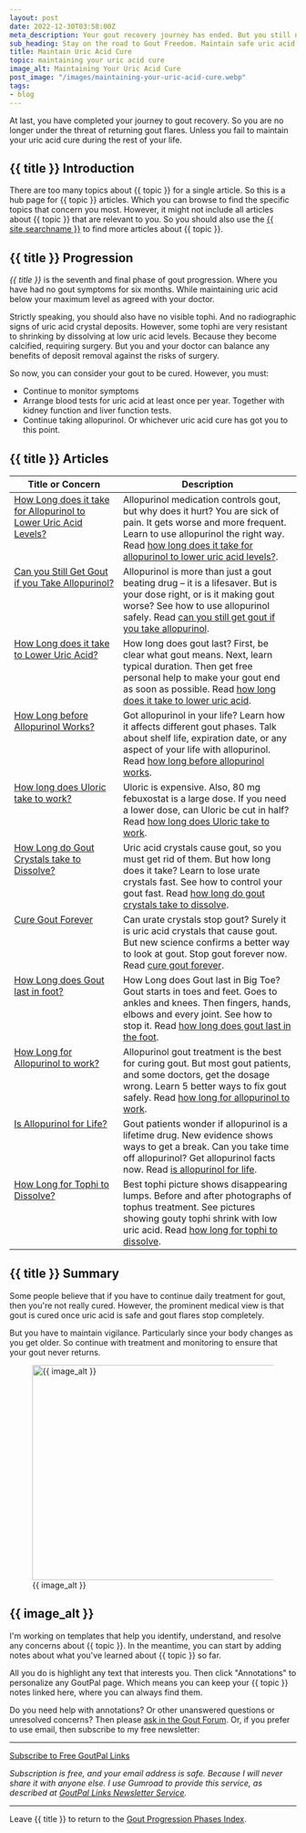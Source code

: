 ```yaml
---
layout: post
date: 2022-12-30T03:58:00Z
meta_description: Your gout recovery journey has ended. But you still need routine daily maintenance and annual tests. So stay on track to maintain your uric acid cure.
sub_heading: Stay on the road to Gout Freedom. Maintain safe uric acid levels.
title: Maintain Uric Acid Cure
topic: maintaining your uric acid cure
image_alt: Maintaining Your Uric Acid Cure
post_image: "/images/maintaining-your-uric-acid-cure.webp"
tags:
- blog
---
```

<p>At last, you have completed your journey to gout recovery. So you are no longer under the threat of returning gout flares. Unless you fail to maintain your uric acid cure during the rest of your life.</p>
<h2 id="intro">{{ title }} Introduction</h2>
<p>There are too many topics about {{ topic }} for a single article. So this is a hub page for {{ topic }} articles. Which you can browse to find the specific topics that concern you most. However, it might not include all articles about {{ topic }} that are relevant to you. So you should also use the <a href="{{ site.searchurl }}">{{ site.searchname }}</a> to find more articles about {{ topic }}.</p>
<h2 id="progress">{{ title }} Progression</h2>
<p><em>{{ title }}</em> is the seventh and final phase of gout progression. Where you have had no gout symptoms for six months. While maintaining uric acid below your maximum level as agreed with your doctor.</p>
<p>Strictly speaking, you should also have no visible tophi. And no radiographic signs of uric acid crystal deposits. However, some tophi are very resistant to shrinking by dissolving at low uric acid levels. Because they become calcified, requiring surgery. But you and your doctor can balance any benefits of deposit removal against the risks of surgery.</p>
<p>So now, you can consider your gout to be cured. However, you must:</p>
<ul>
<li>Continue to monitor symptoms</li>
<li>Arrange blood tests for uric acid at least once per year. Together with kidney function and liver function tests.</li>
<li>Continue taking allopurinol. Or whichever uric acid cure has got you to this point.</li>
</ul>
<h2 id="facts">{{ title }} Articles</h2>
<table style="width: 100%;" id="article-list">
    <thead>
        <tr>
            <th style="width: 38%;">Title or Concern</th>
            <th style="width: 62%;">Description</th>
        </tr>
    </thead>
    <tbody style="vertical-align:top;">
        <tr id="how">
            <td><a href="/972/allopurinol-medication-why-it-hurts-to-get-rid-of-gout/">How Long does it take for Allopurinol to Lower Uric Acid Levels?</a></td>
            <td>Allopurinol medication controls gout, but why does it hurt? You are sick of pain. It gets worse and more frequent. Learn to use allopurinol the right way. Read <a href="/972/allopurinol-medication-why-it-hurts-to-get-rid-of-gout/">how long does it take for allopurinol to lower uric acid levels?</a>.</td>
        </tr>
        <tr id="can">
            <td><a href="/gout-treatment/avoid-gout/allopurinol/">Can you Still Get Gout if you Take Allopurinol?</a></td>
            <td>Allopurinol is more than just a gout beating drug – it is a lifesaver. But is your dose right, or is it making gout worse? See how to use allopurinol safely. Read <a href="/gout-treatment/avoid-gout/allopurinol/">can you still get gout if you take allopurinol</a>.</td>
        </tr>
        <tr id="lower">
            <td><a href="/10896/how-long-does-gout-last-its-your-call/">How Long does it take to Lower Uric Acid?</a></td>
            <td>How long does gout last? First, be clear what gout means. Next, learn typical duration. Then get free personal help to make your gout end as soon as possible. Read <a href="/10896/how-long-does-gout-last-its-your-call/">how long does it take to lower uric acid</a>.</td>
        </tr>
        <tr id="allopurinol">
            <td><a href="/gout-pal-forum/please-help-my-gout/whats-shelf-life-of-allopurinol/">How Long before Allopurinol Works?</a></td>
            <td>Got allopurinol in your life? Learn how it affects different gout phases. Talk about shelf life, expiration date, or any aspect of your life with allopurinol. Read <a href="/gout-pal-forum/please-help-my-gout/whats-shelf-life-of-allopurinol/">how long before allopurinol works</a>.</td>
        </tr>
        <tr id="uloric">
            <td><a href="/gout-pal-forum/please-help-my-gout/anyone-cut-uloric-80mg-down-to-40mg/">How long does Uloric take to work?</a></td>
            <td>Uloric is expensive. Also, 80 mg febuxostat is a large dose. If you need a lower dose, can Uloric be cut in half? Read <a href="/gout-pal-forum/please-help-my-gout/anyone-cut-uloric-80mg-down-to-40mg/">how long does Uloric take to work</a>.</td>
        </tr>
        <tr id="crystal">
            <td><a href="/668/uric-acid-crystals/">How Long do Gout Crystals take to Dissolve?</a></td>
            <td>Uric acid crystals cause gout, so you must get rid of them. But how long does it take? Learn to lose urate crystals fast. See how to control your gout fast. Read <a href="/668/uric-acid-crystals/">how long do gout crystals take to dissolve</a>.</td>
        </tr>
        <tr id="forever">
            <td><a href="/10543/how-do-urate-crystals-stop-gout-forever/">Cure Gout Forever</a></td>
            <td>Can urate crystals stop gout? Surely it is uric acid crystals that cause gout. But new science confirms a better way to look at gout. Stop gout forever now. Read <a href="/10543/how-do-urate-crystals-stop-gout-forever/">cure gout forever</a>.</td>
        </tr>
        <tr id="last">
            <td><a href="/10554/how-long-does-gout-last-in-big-toe/">How Long does Gout last in foot?</a></td>
            <td>How Long does Gout last in Big Toe? Gout starts in toes and feet. Goes to ankles and knees. Then fingers, hands, elbows and every joint. See how to stop it. Read <a href="/10554/how-long-does-gout-last-in-big-toe/">how long does gout last in the foot</a>.</td>
        </tr>
        <tr id="long">
            <td><a href="/1408/allopurinol-gout-treatment/">How Long for Allopurinol to work?</a></td>
            <td>Allopurinol gout treatment is the best for curing gout. But most gout patients, and some doctors, get the dosage wrong. Learn 5 better ways to fix gout safely. Read <a href="/1408/allopurinol-gout-treatment/">how long for allopurinol to work</a>.</td>
        </tr>
        <tr id="life">
            <td><a href="/1629/is-allopurinol-a-lifetime-drug/">Is Allopurinol for Life?</a></td>
            <td>Gout patients wonder if allopurinol is a lifetime drug. New evidence shows ways to get a break. Can you take time off allopurinol? Get allopurinol facts now. Read <a href="/1629/is-allopurinol-a-lifetime-drug/">is allopurinol for life</a>.</td>
        </tr>
        <tr id="tophi">
            <td><a href="/3408/best-tophi-picture/">How Long for Tophi to Dissolve?</a></td>
            <td>Best tophi picture shows disappearing lumps. Before and after photographs of tophus treatment. See pictures showing gouty tophi shrink with low uric acid. Read <a href="/3408/best-tophi-picture/">how long for tophi to dissolve</a>.</td>
        </tr>
    </tbody>
</table>
<h2 id="summary">{{ title }} Summary</h2>
<p>Some people believe that if you have to continue daily treatment for gout, then you're not really cured. However, the prominent medical view is that gout is cured once uric acid is safe and gout flares stop completely.</p>
<p>But you have to maintain vigilance. Particularly since your body changes as you get older. So continue with treatment and monitoring to ensure that your gout never returns.</p>
<figure id="image" class="inner">
<img src="{{ post_image }}" alt="{{ image_alt }}"  width="610" height="377">
  <figcaption>{{ image_alt }}</figcaption>
</figure>
<h2 id="next">{{ image_alt }}</h2>
I'm working on templates that help you identify, understand, and resolve any concerns about {{ topic }}. In the meantime, you can start by adding notes about what you've learned about {{ topic }} so far.

All you do is highlight any text that interests you. Then click "Annotations" to personalize any GoutPal page. Which means you can keep your {{ topic }} notes linked here, where you can always find them.

Do you need help with annotations? Or other unanswered questions or unresolved concerns? Then please <a href="https://links.goutpal.com/p/goutpal-links-gout-discussions?a=888958067">ask in the Gout Forum</a>. Or, if you prefer to use email, then subscribe to my free newsletter:
<hr><a class="gumroad-button" href="https://links.goutpal.com/l/wqmwjs?a=888958067&wanted=true&price=0" data-gumroad-single-product="true" target="_blank">Subscribe to Free GoutPal Links <span class="gumroad-button-logo"></span></a>
<p><i>Subscription is free, and your email address is safe. Because I will never share it with anyone else. I use Gumroad to provide this service, as described at <a href="https://goutpal.com/blog/goutpal-notifications/">GoutPal Links Newsletter Service</a>.</i></p><hr>
Leave {{ title }} to return to the <a href="/blog/gout-progression/">Gout Progression Phases Index</a>.
